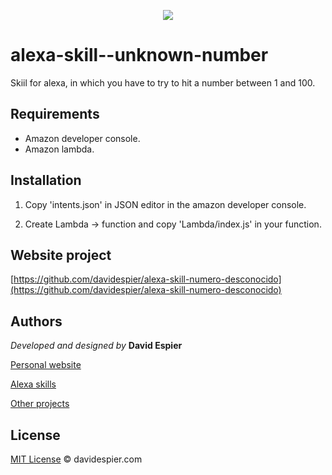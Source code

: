 
<p align="center">
  <img src="https://images-na.ssl-images-amazon.com/images/I/51qvuR+IhGL.png">
</p>

# alexa-skill--unknown-number

Skiil for alexa, in which you have to try to hit a number between 1 and 100.

## Requirements

- Amazon developer console.
- Amazon lambda.

## Installation

1. Copy 'intents.json' in JSON editor in the amazon developer console.

2. Create Lambda -> function and copy 'Lambda/index.js' in your function.


## Website project

[https://github.com/davidespier/alexa-skill-numero-desconocido](https://github.com/davidespier/alexa-skill-numero-desconocido)


## Authors

 *Developed and designed by*  **David Espier**


[Personal website](https://davidespier.com)

[Alexa skills](https://www.amazon.es/s?k=davidespier&i=alexa-skills)
        
[Other projects](https://github.com/davidespier?tab=repositories)


## License


[MIT License](https://choosealicense.com/licenses/mit/) © davidespier.com
